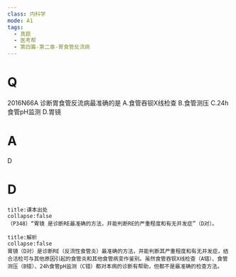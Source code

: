 ```yaml
---
class: 内科学
mode: A1
tags:
  - 真题
  - 医考帮
  - 第四篇-第二章-胃食管反流病
---
```


# Q
2016N66A 诊断胃食管反流病最准确的是
A.食管吞钡X线检查
B.食管测压
C.24h食管pH监测
D.胃镜

# A
D
# D
```ad-note
title:课本出处
collapse:false
（P348）“胃镜 是诊断RE最准确的方法，并能判断RE的严重程度和有无并发症”（D对）。
```

```ad-summary
title:解析
collapse:false
胃镜（D对）是诊断RE（反流性食管炎）最准确的方法，并能判断其严重程度和有无并发症，结合活检可与其他原因引起的食管炎和其他食管病变作鉴别。虽然食管吞钡X线检查（A错）、食管测压（B错）、24h食管pH监测（C错）都对本病的诊断有帮助，但都不是最准确的检查方法。
```

